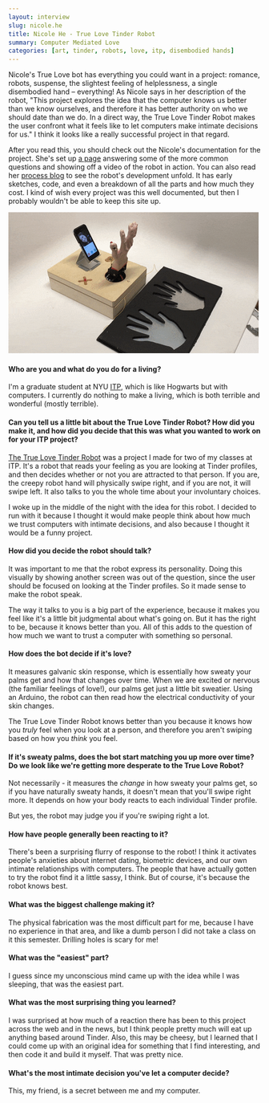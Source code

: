 ```yaml
---
layout: interview
slug: nicole.he
title: Nicole He - True Love Tinder Robot
summary: Computer Mediated Love
categories: [art, tinder, robots, love, itp, disembodied hands]
---
```


Nicole's True Love bot has everything you could want in a project: romance, robots, suspense, the slightest feeling of helplessness, a single disembodied hand – everything! As Nicole says in her description of the robot, "This project explores the idea that the computer knows us better than we know ourselves, and therefore it has better authority on who we should date than we do. In a direct way, the True Love Tinder Robot makes the user confront what it feels like to let computers make intimate decisions for us." I think it looks like a really successful project in that regard.

After you read this, you should check out the Nicole's documentation for the project. She's set up [a page](http://nicole.pizza/true-love-tinder-robot/) answering some of the more common questions and showing off a video of the robot in action. You can also read her [process blog](http://nicole.pizza/itp/tag/tinder-robot/) to see the robot's development unfold. It has early sketches, code, and even a breakdown of all the parts and how much they cost. I kind of wish every project was this well documented, but then I probably wouldn't be able to keep this site up.

<a href="/images/posts/nicole/true-love-tinder-robot.gif"><img src="/images/posts/nicole/true-love-tinder-robot.gif"></a>

#### Who are you and what do you do for a living?

I'm a graduate student at NYU [ITP](https://tisch.nyu.edu/itp), which is like Hogwarts but with computers. I currently do nothing to make a living, which is both terrible and wonderful (mostly terrible).

#### Can you tell us a little bit about the True Love Tinder Robot? How did you make it, and how did you decide that this was what you wanted to work on for your ITP project?

[The True Love Tinder Robot](http://nicole.pizza/true-love-tinder-robot/) was a project I made for two of my classes at ITP. It's a robot that reads your feeling as you are looking at Tinder profiles, and then decides whether or not you are attracted to that person. If you are, the creepy robot hand will physically swipe right, and if you are not, it will swipe left. It also talks to you the whole time about your involuntary choices.

I woke up in the middle of the night with the idea for this robot. I decided to run with it because I thought it would make people think about how much we trust computers with intimate decisions, and also because I thought it would be a funny project.

#### How did you decide the robot should talk?

It was important to me that the robot express its personality. Doing this visually by showing another screen was out of the question, since the user should be focused on looking at the Tinder profiles. So it made sense to make the robot speak.

The way it talks to you is a big part of the experience, because it makes you feel like it's a little bit judgmental about what's going on. But it has the right to be, because it knows better than you. All of this adds to the question of how much we want to trust a computer with something so personal.

#### How does the bot decide if it's love?

It measures galvanic skin response, which is essentially how sweaty your palms get and how that changes over time. When we are excited or nervous (the familiar feelings of love!), our palms get just a little bit sweatier. Using an Arduino, the robot can then read how the electrical conductivity of your skin changes.

The True Love Tinder Robot knows better than you because it knows how you *truly* feel when you look at a person, and therefore you aren't swiping based on how you *think* you feel.

#### If it's sweaty palms, does the bot start matching you up more over time? Do we look like we're getting more desperate to the True Love Robot?

Not necessarily - it measures the *change* in how sweaty your palms get, so if you have naturally sweaty hands, it doesn't mean that you'll swipe right more. It depends on how your body reacts to each individual Tinder profile.

But yes, the robot may judge you if you're swiping right a lot.

#### How have people generally been reacting to it?

There's been a surprising flurry of response to the robot! I think it activates people's anxieties about internet dating, biometric devices, and our own intimate relationships with computers. The people that have actually gotten to try the robot find it a little sassy, I think. But of course, it's because the robot knows best.

#### What was the biggest challenge making it?

The physical fabrication was the most difficult part for me, because I have no experience in that area, and like a dumb person I did not take a class on it this semester. Drilling holes is scary for me!

#### What was the "easiest" part?

I guess since my unconscious mind came up with the idea while I was sleeping, that was the easiest part.

#### What was the most surprising thing you learned?

I was surprised at how much of a reaction there has been to this project across the web and in the news, but I think people pretty much will eat up anything based around Tinder. Also, this may be cheesy, but I learned that I could come up with an original idea for something that I find interesting, and then code it and build it myself. That was pretty nice.

#### What's the most intimate decision you've let a computer decide?

This, my friend, is a secret between me and my computer.

